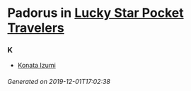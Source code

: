 # Padorus in [Lucky Star Pocket Travelers](https://myanimelist.net/manga/4505/Lucky_Star_Pocket_Travelers)

### K
* [Konata Izumi](https://github.com/shadow578/Project-Padoru/blob/master/table-of-contents/characters/KonataIzumi.md)

###### Generated on 2019-12-01T17:02:38
